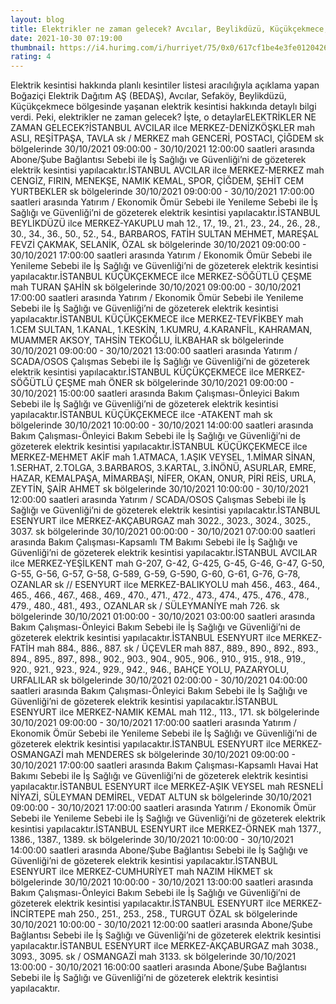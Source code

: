 ```yaml
--- 
layout: blog
title: Elektrikler ne zaman gelecek? Avcılar, Beylikdüzü, Küçükçekmece, Esenyurt, Sefaköy'de elektrik kesintisi
date: 2021-10-30 07:19:00
thumbnail: https://i4.hurimg.com/i/hurriyet/75/0x0/617cf1be4e3fe012042603c5.jpg
rating: 4
---
```

Elektrik kesintisi hakkında planlı kesintiler listesi aracılığıyla açıklama yapan Boğaziçi Elektrik Dağıtım AŞ (BEDAŞ), Avcılar, Sefaköy, Beylikdüzü, Küçükçekmece bölgesinde yaşanan elektrik kesintisi hakkında detaylı bilgi verdi. Peki, elektrikler ne zaman gelecek? İşte, o detaylarELEKTRİKLER NE ZAMAN GELECEK?İSTANBUL AVCILAR ilce MERKEZ-DENİZKÖŞKLER mah ASLI, REŞİTPAŞA, TAVLA sk / MERKEZ mah GENCERİ, POSTACI, ÇİĞDEM sk bölgelerinde 30/10/2021 09:00:00 - 30/10/2021 12:00:00 saatleri arasında Abone/Şube Bağlantısı Sebebi ile İş Sağlığı ve Güvenliği’ni de gözeterek elektrik kesintisi yapılacaktır.İSTANBUL AVCILAR ilce MERKEZ-MERKEZ mah CENGİZ, FIRIN, MENEKŞE, NAMIK KEMAL, SPOR, ÇİĞDEM, ŞEHİT CEM YURTBEKLER sk bölgelerinde 30/10/2021 09:00:00 - 30/10/2021 17:00:00 saatleri arasında Yatırım / Ekonomik Ömür Sebebi ile Yenileme Sebebi ile İş Sağlığı ve Güvenliği’ni de gözeterek elektrik kesintisi yapılacaktır.İSTANBUL BEYLİKDÜZÜ ilce MERKEZ-YAKUPLU mah 12., 17., 19., 21., 23., 24., 26., 28., 30., 34., 36., 50., 52., 54., BARBAROS, FATİH SULTAN MEHMET, MAREŞAL FEVZİ ÇAKMAK, SELANİK, ÖZAL sk bölgelerinde 30/10/2021 09:00:00 - 30/10/2021 17:00:00 saatleri arasında Yatırım / Ekonomik Ömür Sebebi ile Yenileme Sebebi ile İş Sağlığı ve Güvenliği’ni de gözeterek elektrik kesintisi yapılacaktır.İSTANBUL KÜÇÜKÇEKMECE ilce MERKEZ-SÖĞÜTLÜ ÇEŞME mah TURAN ŞAHİN sk bölgelerinde 30/10/2021 09:00:00 - 30/10/2021 17:00:00 saatleri arasında Yatırım / Ekonomik Ömür Sebebi ile Yenileme Sebebi ile İş Sağlığı ve Güvenliği’ni de gözeterek elektrik kesintisi yapılacaktır.İSTANBUL KÜÇÜKÇEKMECE ilce MERKEZ-TEVFİKBEY mah 1.CEM SULTAN, 1.KANAL, 1.KESKİN, 1.KUMRU, 4.KARANFİL, KAHRAMAN, MUAMMER AKSOY, TAHSİN TEKOĞLU, İLKBAHAR sk bölgelerinde 30/10/2021 09:00:00 - 30/10/2021 13:00:00 saatleri arasında Yatırım / SCADA/OSOS Çalışmas Sebebi ile İş Sağlığı ve Güvenliği’ni de gözeterek elektrik kesintisi yapılacaktır.İSTANBUL KÜÇÜKÇEKMECE ilce MERKEZ-SÖĞÜTLÜ ÇEŞME mah ÖNER sk bölgelerinde 30/10/2021 09:00:00 - 30/10/2021 15:00:00 saatleri arasında Bakım Çalışması-Önleyici Bakım Sebebi ile İş Sağlığı ve Güvenliği’ni de gözeterek elektrik kesintisi yapılacaktır.İSTANBUL KÜÇÜKÇEKMECE ilce -ATAKENT mah sk bölgelerinde 30/10/2021 10:00:00 - 30/10/2021 14:00:00 saatleri arasında Bakım Çalışması-Önleyici Bakım Sebebi ile İş Sağlığı ve Güvenliği’ni de gözeterek elektrik kesintisi yapılacaktır.İSTANBUL KÜÇÜKÇEKMECE ilce MERKEZ-MEHMET AKİF mah 1.ATMACA, 1.AŞIK VEYSEL, 1.MİMAR SİNAN, 1.SERHAT, 2.TOLGA, 3.BARBAROS, 3.KARTAL, 3.İNÖNÜ, ASURLAR, EMRE, HAZAR, KEMALPAŞA, MİMARBAŞI, NİFER, OKAN, ONUR, PİRİ REİS, URLA, ZEYTİN, ŞAİR AHMET sk bölgelerinde 30/10/2021 10:00:00 - 30/10/2021 12:00:00 saatleri arasında Yatırım / SCADA/OSOS Çalışmas Sebebi ile İş Sağlığı ve Güvenliği’ni de gözeterek elektrik kesintisi yapılacaktır.İSTANBUL ESENYURT ilce MERKEZ-AKÇABURGAZ mah 3022., 3023., 3024., 3025., 3037. sk bölgelerinde 30/10/2021 00:00:00 - 30/10/2021 07:00:00 saatleri arasında Bakım Çalışması-Kapsamlı TM Bakımı Sebebi ile İş Sağlığı ve Güvenliği’ni de gözeterek elektrik kesintisi yapılacaktır.İSTANBUL AVCILAR ilce MERKEZ-YEŞİLKENT mah G-207, G-42, G-425, G-45, G-46, G-47, G-50, G-55, G-56, G-57, G-58, G-589, G-59, G-590, G-60, G-61, G-76, G-78, OZANLAR sk // ESENYURT ilce MERKEZ-BALIKYOLU mah 456., 463., 464., 465., 466., 467., 468., 469., 470., 471., 472., 473., 474., 475., 476., 478., 479., 480., 481., 493., OZANLAR sk / SÜLEYMANİYE mah 726. sk bölgelerinde 30/10/2021 01:00:00 - 30/10/2021 03:00:00 saatleri arasında Bakım Çalışması-Önleyici Bakım Sebebi ile İş Sağlığı ve Güvenliği’ni de gözeterek elektrik kesintisi yapılacaktır.İSTANBUL ESENYURT ilce MERKEZ-FATİH mah 884., 886., 887. sk / ÜÇEVLER mah 887., 889., 890., 892., 893., 894., 895., 897., 898., 902., 903., 904., 905., 906., 910., 915., 918., 919., 920., 921., 923., 924., 929., 942., 946., BAHÇE YOLU, PAZARYOLU, URFALILAR sk bölgelerinde 30/10/2021 02:00:00 - 30/10/2021 04:00:00 saatleri arasında Bakım Çalışması-Önleyici Bakım Sebebi ile İş Sağlığı ve Güvenliği’ni de gözeterek elektrik kesintisi yapılacaktır.İSTANBUL ESENYURT ilce MERKEZ-NAMIK KEMAL mah 112., 113., 171. sk bölgelerinde 30/10/2021 09:00:00 - 30/10/2021 17:00:00 saatleri arasında Yatırım / Ekonomik Ömür Sebebi ile Yenileme Sebebi ile İş Sağlığı ve Güvenliği’ni de gözeterek elektrik kesintisi yapılacaktır.İSTANBUL ESENYURT ilce MERKEZ-OSMANGAZİ mah MENDERES sk bölgelerinde 30/10/2021 09:00:00 - 30/10/2021 17:00:00 saatleri arasında Bakım Çalışması-Kapsamlı Havai Hat Bakımı Sebebi ile İş Sağlığı ve Güvenliği’ni de gözeterek elektrik kesintisi yapılacaktır.İSTANBUL ESENYURT ilce MERKEZ-AŞIK VEYSEL mah RESNELİ NİYAZİ, SÜLEYMAN DEMİREL, VEDAT ALTUN sk bölgelerinde 30/10/2021 09:00:00 - 30/10/2021 17:00:00 saatleri arasında Yatırım / Ekonomik Ömür Sebebi ile Yenileme Sebebi ile İş Sağlığı ve Güvenliği’ni de gözeterek elektrik kesintisi yapılacaktır.İSTANBUL ESENYURT ilce MERKEZ-ÖRNEK mah 1377., 1386., 1387., 1389. sk bölgelerinde 30/10/2021 10:00:00 - 30/10/2021 14:00:00 saatleri arasında Abone/Şube Bağlantısı Sebebi ile İş Sağlığı ve Güvenliği’ni de gözeterek elektrik kesintisi yapılacaktır.İSTANBUL ESENYURT ilce MERKEZ-CUMHURİYET mah NAZIM HİKMET sk bölgelerinde 30/10/2021 10:00:00 - 30/10/2021 13:00:00 saatleri arasında Bakım Çalışması-Önleyici Bakım Sebebi ile İş Sağlığı ve Güvenliği’ni de gözeterek elektrik kesintisi yapılacaktır.İSTANBUL ESENYURT ilce MERKEZ-İNCİRTEPE mah 250., 251., 253., 258., TURGUT ÖZAL sk bölgelerinde 30/10/2021 10:00:00 - 30/10/2021 12:00:00 saatleri arasında Abone/Şube Bağlantısı Sebebi ile İş Sağlığı ve Güvenliği’ni de gözeterek elektrik kesintisi yapılacaktır.İSTANBUL ESENYURT ilce MERKEZ-AKÇABURGAZ mah 3038., 3093., 3095. sk / OSMANGAZİ mah 3133. sk bölgelerinde 30/10/2021 13:00:00 - 30/10/2021 16:00:00 saatleri arasında Abone/Şube Bağlantısı Sebebi ile İş Sağlığı ve Güvenliği’ni de gözeterek elektrik kesintisi yapılacaktır.